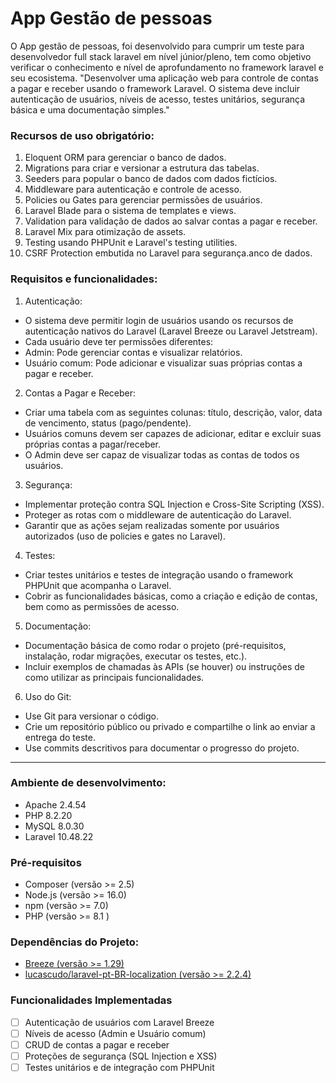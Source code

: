 # App Gestão de pessoas
O App gestão de pessoas, foi desenvolvido para cumprir um teste para desenvolvedor full stack laravel em nível júnior/pleno, tem como objetivo verificar o conhecimento e nível de aprofundamento no framework laravel e seu ecosistema.
"Desenvolver uma aplicação web para controle de contas a pagar e receber usando o framework
Laravel. O sistema deve incluir autenticação de usuários, níveis de acesso, testes unitários,
segurança básica e uma documentação simples."
### Recursos de uso obrigatório:
1. Eloquent ORM para gerenciar o banco de dados.
2. Migrations para criar e versionar a estrutura das tabelas.
3. Seeders para popular o banco de dados com dados fictícios.
4. Middleware para autenticação e controle de acesso.
5. Policies ou Gates para gerenciar permissões de usuários.
6. Laravel Blade para o sistema de templates e views.
7. Validation para validação de dados ao salvar contas a pagar e receber.
8. Laravel Mix para otimização de assets.
9. Testing usando PHPUnit e Laravel's testing utilities.
10. CSRF Protection embutida no Laravel para segurança.anco de dados.
### Requisitos e funcionalidades:
1. Autenticação:
- O sistema deve permitir login de usuários usando os recursos de autenticação nativos do
Laravel (Laravel Breeze ou Laravel Jetstream).
- Cada usuário deve ter permissões diferentes:
- Admin: Pode gerenciar contas e visualizar relatórios.
- Usuário comum: Pode adicionar e visualizar suas próprias contas a pagar e receber.
2. Contas a Pagar e Receber:
- Criar uma tabela com as seguintes colunas: título, descrição, valor, data de vencimento, status
(pago/pendente).
- Usuários comuns devem ser capazes de adicionar, editar e excluir suas próprias contas a
pagar/receber.
- O Admin deve ser capaz de visualizar todas as contas de todos os usuários.
3. Segurança:
- Implementar proteção contra SQL Injection e Cross-Site Scripting (XSS).
- Proteger as rotas com o middleware de autenticação do Laravel.
- Garantir que as ações sejam realizadas somente por usuários autorizados (uso de policies e
gates no Laravel).
4. Testes:
- Criar testes unitários e testes de integração usando o framework PHPUnit que acompanha o
Laravel.
- Cobrir as funcionalidades básicas, como a criação e edição de contas, bem como as permissões
de acesso.
5. Documentação:
- Documentação básica de como rodar o projeto (pré-requisitos, instalação, rodar migrações,
executar os testes, etc.).
- Incluir exemplos de chamadas às APIs (se houver) ou instruções de como utilizar as principais
funcionalidades.
6. Uso do Git:
- Use Git para versionar o código.
- Crie um repositório público ou privado e compartilhe o link ao enviar a entrega do teste.
- Use commits descritivos para documentar o progresso do projeto.
<hr/>

### Ambiente de desenvolvimento:
- Apache 2.4.54
- PHP 8.2.20
- MySQL 8.0.30
- Laravel 10.48.22

### Pré-requisitos
- Composer (versão >= 2.5)
- Node.js (versão >= 16.0)
- npm (versão >= 7.0)
- PHP (versão >= 8.1 )

### Dependências do Projeto:
- [Breeze (versão >= 1.29)](https://laravel.com/docs/10.x/starter-kits)
- [lucascudo/laravel-pt-BR-localization (versão >= 2.2.4)](https://github.com/lucascudo/laravel-pt-BR-localization)



### Funcionalidades Implementadas
- [ ] Autenticação de usuários com Laravel Breeze
- [ ] Níveis de acesso (Admin e Usuário comum)
- [ ] CRUD de contas a pagar e receber
- [ ] Proteções de segurança (SQL Injection e XSS)
- [ ] Testes unitários e de integração com PHPUnit

